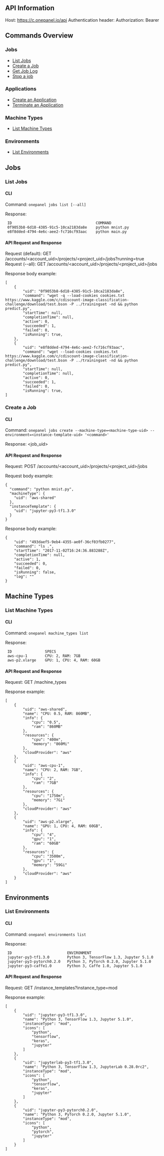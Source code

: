 ## API Information 

Host: https://c.onepanel.io/api
Authentication header: Authorization: Bearer <jwt-token>


## Commands Overview

### Jobs

- [List Jobs](#list-jobs)
- [Create a Job](#create-a-job)
- [Get Job Log](#get-job-log)
- [Stop a job](#stop-a-job)

### Applications

- [Create an Application](#create-a-job)
- [Terminate an Application](#stop-a-job)

### Machine Types

- [List Machine Types](#list-machine-type)

### Environments

- [List Environments](#list-environments)

## Jobs

### List Jobs

#### CLI 

Command: `onepanel jobs list [--all]`

Response: 
```
 ID                                      COMMAND 
 0f9053b8-6d18-4385-91c5-10ca2183da8e    python mnist.py      
 e8f8dded-4794-4e6c-aee2-fc716cf93aac    python main.py
```

#### API Request and Response
Request (default): GET /accounts/<account_uid>/projects/<project_uid>/jobs?running=true
Request (--all): GET /accounts/<account_uid>/projects/<project_uid>/jobs

Response body example:

```
[
    {
        "uid": "0f9053b8-6d18-4385-91c5-10ca2183da8e",
        "command": "wget -q --load-cookies cookies.txt https://www.kaggle.com/c/cdiscount-image-classification-challenge/download/test.bson -P ../trainingset -nd && python predict.py",
        "startTime": null,
        "completionTime": null,
        "active": 0,
        "succeeded": 1,
        "failed": 0,
        "isRunning": true,
    },
    {
        "uid": "e8f8dded-4794-4e6c-aee2-fc716cf93aac",
        "command": "wget --load-cookies cookies.txt https://www.kaggle.com/c/cdiscount-image-classification-challenge/download/test.bson -P ../trainingset -nd && python predict.py",
        "startTime": null,
        "completionTime": null,
        "active": 0,
        "succeeded": 1,
        "failed": 0,
        "isRunning": true,
]
```

### Create a Job

#### CLI 

Command: `onepanel jobs create --machine-type=<machine-type-uid> --environment=<instance-template-uid> '<command>'`

Response: <job_uid>


#### API Request and Response
Request: POST /accounts/<account_uid>/projects/<project_uid>/jobs

Request body example:
```
{
  "command": "python mnist.py",
  "machineType": {
    "uid": "aws-shared"
  },
  "instanceTemplate": {
    "uid": "jupyter-py3-tf1.3.0"
  }
}
```

Response body example:

```
{
    "uid": "493daef5-9eb4-4355-ae0f-36cf03fb0277",
    "command": "ls .",
    "startTime": "2017-11-02T16:24:36.883288Z",
    "completionTime": null,
    "active": 1,
    "succeeded": 0,
    "failed": 0,
    "isRunning": false,
    "log": ""
}
```

## Machine Types

### List Machine Types

#### CLI 

Command: `onepanel machine_types list`

Response: 
```
 ID               SPECS 
 aws-cpu-1        CPU: 2, RAM: 7GB      
 aws-p2.xlarge    GPU: 1, CPU: 4, RAM: 60GB
```


#### API Request and Response
Request: GET /machine_types

Response example:

```
[
    {
        "uid": "aws-shared",
        "name": "CPU: 0.5, RAM: 860MB",
        "info": {
            "cpu": "0.5",
            "ram": "860MB"
        },
        "resources": {
            "cpu": "400m",
            "memory": "860Mi"
        },
        "cloudProvider": "aws"
    },
    {
        "uid": "aws-cpu-1",
        "name": "CPU: 2, RAM: 7GB",
        "info": {
            "cpu": "2",
            "ram": "7GB"
        },
        "resources": {
            "cpu": "1750m",
            "memory": "7Gi"
        },
        "cloudProvider": "aws"
    },
    {
        "uid": "aws-p2.xlarge",
        "name": "GPU: 1, CPU: 4, RAM: 60GB",
        "info": {
            "cpu": "4",
            "gpu": "1",
            "ram": "60GB"
        },
        "resources": {
            "cpu": "3500m",
            "gpu": "1",
            "memory": "59Gi"
        },
        "cloudProvider": "aws"
    }
]
```

## Environments

### List Environments

#### CLI 

Command: `onepanel environments list`

Response: 
```
 ID                         ENVIRONMENT 
 jupyter-py3-tf1.3.0        Python 3, TensorFlow 1.3, Jupyter 5.1.0       
 jupyter-py3-pytorch0.2.0   Python 3, PyTorch 0.2.0, Jupyter 5.1.0
 jupyter-py3-caffe1.0       Python 3, Caffe 1.0, Jupyter 5.1.0
```


#### API Request and Response
Request: GET /instance_templates?instance_type=mod

Response example:

```
[
    {
        "uid": "jupyter-py3-tf1.3.0",
        "name": "Python 3, TensorFlow 1.3, Jupyter 5.1.0",
        "instanceType": "mod",
        "icons": [
            "python",
            "tensorflow",
            "keras",
            "jupyter"
        ]
    },
    {
        "uid": "jupyterlab-py3-tf1.3.0",
        "name": "Python 3, TensorFlow 1.3, JupyterLab 0.28.0rc2",
        "instanceType": "mod",
        "icons": [
            "python",
            "tensorflow",
            "keras",
            "jupyter"
        ]
    },
    {
        "uid": "jupyter-py3-pytorch0.2.0",
        "name": "Python 3, PyTorch 0.2.0, Jupyter 5.1.0",
        "instanceType": "mod",
        "icons": [
            "python",
            "pytorch",
            "jupyter"
        ]
    }
]
```
